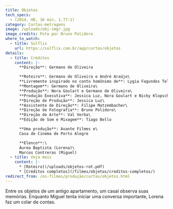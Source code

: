 ```yaml
---
title: Objetos
tech_specs:
  - (2014, HD, 16 min, 1.77:1)
category: Curtas-metragens
image: /uploads/obj-imgr.jpg
image_credits: Foto por Bruno Polidoro
where_to_watch:
  - title: Sulflix
    url: https://sulflix.com.br/app/curtas/objetos
details:
  - title: Créditos
    content: |-
      **Direção**: Germano de Oliveira

      **Roteiro**: Germano de Oliveira e André Araújo\
      **Livremente inspirado no conto homônimo de**: Lygia Fagundes Telles\
      **Montagem**: Germano de Oliveira\
      **Produção**: Nora Goulart e Germano de Oliveira\
      **Produção Executiva**: Jessica Luz, Nora Goulart e Nicky Klopsch.\
      **Direção de Produção**: Jessica Luz\
      **Assistente de Direção**: Filipe Matzembacher\
      **Direção de Fotografia**: Bruno Polidoro\
      **Direção de Arte**: Val Verba\
      **Edição de Som e Mixagem**: Tiago Bello

      **Uma produção**: Avante Filmes e\
      Casa de Cinema de Porto Alegre

      **Elenco**:\
      Áurea Baptista (Lorena)\
      Marcos Contreras (Miguel)
  - title: Veja mais
    content: |-
      * [R﻿oteiro](/uploads/objetos-rot.pdf)
      * [C﻿réditos completos](/filmes/objetos/creditos-completos/)
redirect_from: /os-filmes/produção/curtas/objetos.html
---
```

Entre os objetos de um antigo apartamento, um casal observa suas memórias. Enquanto Miguel tenta iniciar uma conversa importante, Lorena faz um colar de contas.